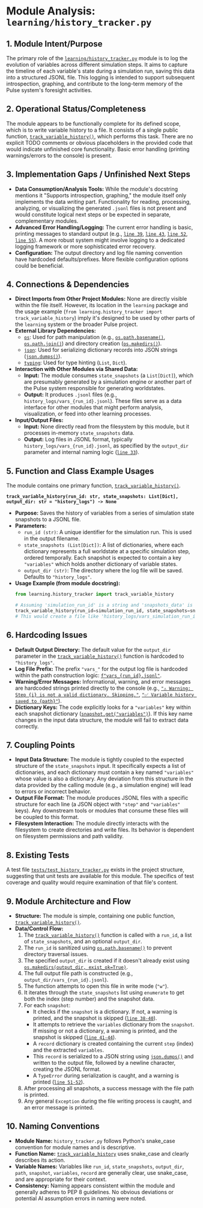 # Module Analysis: `learning/history_tracker.py`

## 1. Module Intent/Purpose

The primary role of the [`learning/history_tracker.py`](learning/history_tracker.py:) module is to log the evolution of variables across different simulation steps. It aims to capture the timeline of each variable's state during a simulation run, saving this data into a structured JSONL file. This logging is intended to support subsequent introspection, graphing, and contribute to the long-term memory of the Pulse system's foresight activities.

## 2. Operational Status/Completeness

The module appears to be functionally complete for its defined scope, which is to write variable history to a file. It consists of a single public function, [`track_variable_history()`](learning/history_tracker.py:19), which performs this task. There are no explicit TODO comments or obvious placeholders in the provided code that would indicate unfinished core functionality. Basic error handling (printing warnings/errors to the console) is present.

## 3. Implementation Gaps / Unfinished Next Steps

*   **Data Consumption/Analysis Tools:** While the module's docstring mentions it "Supports introspection, graphing," the module itself only implements the data *writing* part. Functionality for reading, processing, analyzing, or visualizing the generated `.jsonl` files is not present and would constitute logical next steps or be expected in separate, complementary modules.
*   **Advanced Error Handling/Logging:** The current error handling is basic, printing messages to standard output (e.g., [`line 39`](learning/history_tracker.py:39), [`line 43`](learning/history_tracker.py:43), [`line 52`](learning/history_tracker.py:52), [`line 55`](learning/history_tracker.py:55)). A more robust system might involve logging to a dedicated logging framework or more sophisticated error recovery.
*   **Configuration:** The output directory and log file naming convention have hardcoded defaults/prefixes. More flexible configuration options could be beneficial.

## 4. Connections & Dependencies

*   **Direct Imports from Other Project Modules:** None are directly visible within the file itself. However, its location in the `learning` package and the usage example (`from learning.history_tracker import track_variable_history`) imply it's designed to be used by other parts of the `learning` system or the broader Pulse project.
*   **External Library Dependencies:**
    *   [`os`](learning/history_tracker.py:14): Used for path manipulation (e.g., [`os.path.basename()`](learning/history_tracker.py:31), [`os.path.join()`](learning/history_tracker.py:33)) and directory creation ([`os.makedirs()`](learning/history_tracker.py:32)).
    *   [`json`](learning/history_tracker.py:15): Used for serializing dictionary records into JSON strings ([`json.dumps()`](learning/history_tracker.py:50)).
    *   [`typing`](learning/history_tracker.py:16): Used for type hinting (`List`, `Dict`).
*   **Interaction with Other Modules via Shared Data:**
    *   **Input:** The module consumes `state_snapshots` (a `List[Dict]`), which are presumably generated by a simulation engine or another part of the Pulse system responsible for generating worldstates.
    *   **Output:** It produces `.jsonl` files (e.g., `history_logs/vars_{run_id}.jsonl`). These files serve as a data interface for other modules that might perform analysis, visualization, or feed into other learning processes.
*   **Input/Output Files:**
    *   **Input:** None directly read from the filesystem by this module, but it processes in-memory `state_snapshots` data.
    *   **Output:** Log files in JSONL format, typically `history_logs/vars_{run_id}.jsonl`, as specified by the `output_dir` parameter and internal naming logic ([`line 33`](learning/history_tracker.py:33)).

## 5. Function and Class Example Usages

The module contains one primary function, [`track_variable_history()`](learning/history_tracker.py:19).

**`track_variable_history(run_id: str, state_snapshots: List[Dict], output_dir: str = "history_logs") -> None`**

*   **Purpose:** Saves the history of variables from a series of simulation state snapshots to a JSONL file.
*   **Parameters:**
    *   `run_id (str)`: A unique identifier for the simulation run. This is used in the output filename.
    *   `state_snapshots (List[Dict])`: A list of dictionaries, where each dictionary represents a full worldstate at a specific simulation step, ordered temporally. Each snapshot is expected to contain a key `"variables"` which holds another dictionary of variable states.
    *   `output_dir (str)`: The directory where the log file will be saved. Defaults to `"history_logs"`.
*   **Usage Example (from module docstring):**
    ```python
    from learning.history_tracker import track_variable_history

    # Assuming 'simulation_run_id' is a string and 'snapshots_data' is a list of dicts
    track_variable_history(run_id=simulation_run_id, state_snapshots=snapshots_data)
    # This would create a file like 'history_logs/vars_simulation_run_id.jsonl'
    ```

## 6. Hardcoding Issues

*   **Default Output Directory:** The default value for the `output_dir` parameter in the [`track_variable_history()`](learning/history_tracker.py:19) function is hardcoded to `"history_logs"`.
*   **Log File Prefix:** The prefix `"vars_"` for the output log file is hardcoded within the path construction logic: [`f"vars_{run_id}.jsonl"`](learning/history_tracker.py:33).
*   **Warning/Error Messages:** Informational, warning, and error messages are hardcoded strings printed directly to the console (e.g., [`"⚠️ Warning: Step {i} is not a valid dictionary. Skipping."`](learning/history_tracker.py:39), [`"✅ Variable history saved to {path}"`](learning/history_tracker.py:53)).
*   **Dictionary Keys:** The code explicitly looks for a `"variables"` key within each snapshot dictionary ([`snapshot.get("variables")`](learning/history_tracker.py:41)). If this key name changes in the input data structure, the module will fail to extract data correctly.

## 7. Coupling Points

*   **Input Data Structure:** The module is tightly coupled to the expected structure of the `state_snapshots` input. It specifically expects a list of dictionaries, and each dictionary must contain a key named `"variables"` whose value is also a dictionary. Any deviation from this structure in the data provided by the calling module (e.g., a simulation engine) will lead to errors or incorrect behavior.
*   **Output File Format:** The module produces JSONL files with a specific structure for each line (a JSON object with `"step"` and `"variables"` keys). Any downstream tools or modules that consume these files will be coupled to this format.
*   **Filesystem Interaction:** The module directly interacts with the filesystem to create directories and write files. Its behavior is dependent on filesystem permissions and path validity.

## 8. Existing Tests

A test file [`tests/test_history_tracker.py`](tests/test_history_tracker.py:) exists in the project structure, suggesting that unit tests are available for this module. The specifics of test coverage and quality would require examination of that file's content.

## 9. Module Architecture and Flow

*   **Structure:** The module is simple, containing one public function, [`track_variable_history()`](learning/history_tracker.py:19).
*   **Data/Control Flow:**
    1.  The [`track_variable_history()`](learning/history_tracker.py:19) function is called with a `run_id`, a list of `state_snapshots`, and an optional `output_dir`.
    2.  The `run_id` is sanitized using [`os.path.basename()`](learning/history_tracker.py:31) to prevent directory traversal issues.
    3.  The specified `output_dir` is created if it doesn't already exist using [`os.makedirs(output_dir, exist_ok=True)`](learning/history_tracker.py:32).
    4.  The full output file path is constructed (e.g., `output_dir/vars_{run_id}.jsonl`).
    5.  The function attempts to open this file in write mode (`"w"`).
    6.  It iterates through the `state_snapshots` list using `enumerate` to get both the index (step number) and the snapshot data.
    7.  For each `snapshot`:
        *   It checks if the `snapshot` is a dictionary. If not, a warning is printed, and the snapshot is skipped ([`line 38-40`](learning/history_tracker.py:38-40)).
        *   It attempts to retrieve the `variables` dictionary from the `snapshot`. If missing or not a dictionary, a warning is printed, and the snapshot is skipped ([`line 41-44`](learning/history_tracker.py:41-44)).
        *   A `record` dictionary is created containing the current `step` (index) and the extracted `variables`.
        *   This `record` is serialized to a JSON string using [`json.dumps()`](learning/history_tracker.py:50) and written to the output file, followed by a newline character, creating the JSONL format.
        *   A `TypeError` during serialization is caught, and a warning is printed ([`line 51-52`](learning/history_tracker.py:51-52)).
    8.  After processing all snapshots, a success message with the file path is printed.
    9.  Any general `Exception` during the file writing process is caught, and an error message is printed.

## 10. Naming Conventions

*   **Module Name:** `history_tracker.py` follows Python's snake_case convention for module names and is descriptive.
*   **Function Name:** [`track_variable_history`](learning/history_tracker.py:19) uses snake_case and clearly describes its action.
*   **Variable Names:** Variables like `run_id`, `state_snapshots`, `output_dir`, `path`, `snapshot`, `variables`, `record` are generally clear, use snake_case, and are appropriate for their context.
*   **Consistency:** Naming appears consistent within the module and generally adheres to PEP 8 guidelines. No obvious deviations or potential AI assumption errors in naming were noted.